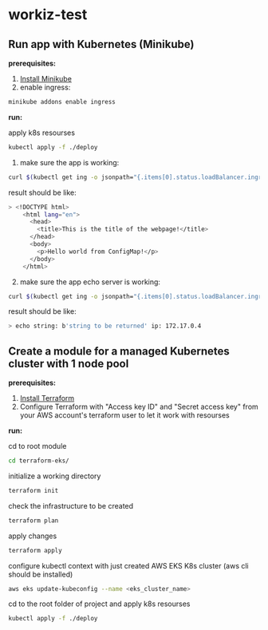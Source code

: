 # workiz-test

## Run app with Kubernetes (Minikube) 
**prerequisites:**

1. [Install Minikube](https://kubernetes.io/ru/docs/tasks/tools/install-minikube/)
2. enable ingress:
```bash
minikube addons enable ingress
```

**run:**

apply k8s resourses
```bash
kubectl apply -f ./deploy
```
1. make sure the app is working:
```bash
curl $(kubectl get ing -o jsonpath="{.items[0].status.loadBalancer.ingress[0].ip}"):80/index.html
```
result should be like:
```bash
> <!DOCTYPE html>
    <html lang="en">
      <head>
        <title>This is the title of the webpage!</title>
      </head>
      <body>
        <p>Hello world from ConfigMap!</p>
      </body>
    </html>
```
2. make sure the app echo server is working:
```bash
curl $(kubectl get ing -o jsonpath="{.items[0].status.loadBalancer.ingress[0].ip}"):80/echo -X POST -d "string to be returned"
```
result should be like:
```bash
> echo string: b'string to be returned' ip: 172.17.0.4
```

## Create a module for a managed Kubernetes cluster with 1 node pool
**prerequisites:**

1. [Install Terraform](https://learn.hashicorp.com/tutorials/terraform/install-cli)
2. Configure Terraform with "Access key ID" and "Secret access key" from your AWS account's terraform user to let it work with resourses

**run:**

cd to root module
```bash
cd terraform-eks/
```
initialize a working directory
```bash
terraform init
```
check the infrastructure to be created
```bash
terraform plan
```
apply changes
```bash
terraform apply
```
configure kubectl context with just created AWS EKS K8s cluster (aws cli should be installed)
```bash
aws eks update-kubeconfig --name <eks_cluster_name>
```
cd to the root folder of project and apply k8s resourses
```bash
kubectl apply -f ./deploy
```
